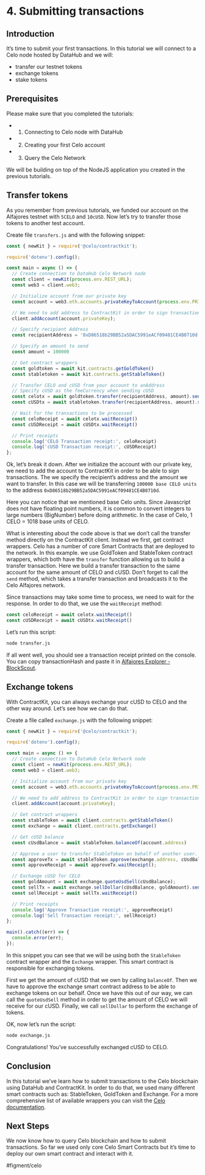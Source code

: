 # 4. Submitting transactions
## Introduction
It’s time to submit your first transactions. In this tutorial we will connect to a Celo node hosted by DataHub and we will:
* transfer our testnet tokens
* exchange tokens
* stake tokens

## Prerequisites
Please make sure that you completed the tutorials:
* 1. Connecting to Celo node with DataHub
* 2. Creating your first Celo account
* 3. Query the Celo Network

We will be building on top of the NodeJS application you created in the previous tutorials.

## Transfer tokens
As you remember from previous tutorials, we funded our account on the Alfajores testnet with `5CELO` and `10cUSD`. Now let’s try to transfer those tokens to another test account.

Create file `transfers.js` and with the following snippet:

```javascript
const { newKit } = require('@celo/contractkit');

require('dotenv').config();

const main = async () => {
  // Create connection to DataHub Celo Network node
  const client = newKit(process.env.REST_URL);
  const web3 = client.web3;

  // Initialize account from our private key
  const account = web3.eth.accounts.privateKeyToAccount(process.env.PRIVATE_KEY);

  // We need to add address to ContractKit in order to sign transactions
  client.addAccount(account.privateKey);

  // Specify recipient Address
  const recipientAddress = '0xD86518b29BB52a5DAC5991eACf09481CE4B0710d'

  // Specify an amount to send
  const amount = 100000

  // Get contract wrappers
  const goldtoken = await kit.contracts.getGoldToken()
  const stabletoken = await kit.contracts.getStableToken()

  // Transfer CELO and cUSD from your account to anAddress
  // Specify cUSD as the feeCurrency when sending cUSD
  const celotx = await goldtoken.transfer(recipientAddress, amount).send({from: account.address})
  const cUSDtx = await stabletoken.transfer(recipientAddress, amount).send({from: account.address, feeCurrency: stabletoken.address})

  // Wait for the transactions to be processed
  const celoReceipt = await celotx.waitReceipt()
  const cUSDReceipt = await cUSDtx.waitReceipt()

  // Print receipts
  console.log('CELO Transaction receipt:', celoReceipt)
  console.log('cUSD Transaction receipt:', cUSDReceipt)
};
```

Ok, let’s break it down.
After we initialize the account with our private key, we need to add the account to ContractKit in order to be able to sign transactions. The we specify the recipient’s address and the amount we want to transfer. In this case we will be transferring `100000 base CELO units` to the address `0xD86518b29BB52a5DAC5991eACf09481CE4B0710d`. 

Here you can notice that we mentioned base Celo units. Since Javascript does not have floating point numbers, it is common to convert integers to large numbers (BigNumber) before doing arithmetic. In the case of Celo, 1 CELO = 1018 base units of CELO.

What is interesting about the code above is that we don’t call the transfer method directly on the ContractKit client. Instead we first, get contract wrappers. Celo has a number of core Smart Contracts that are deployed to the network. In this example. we use GoldToken and StableToken contract wrappers, which both have the `transfer` function allowing us to build a transfer transaction. Here we build a transfer transaction to the same account for the same amount of CELO and cUSD. Don’t forget to call the `send` method, which takes a transfer transaction and broadcasts it to the Celo Alfajores network.

Since transactions may take some time to process, we need to wait for the response. In order to do that, we use the `waitReceipt` method:

```javascript
const celoReceipt = await celotx.waitReceipt()
const cUSDReceipt = await cUSDtx.waitReceipt()
```

Let’s run this script:

```bash
node transfer.js
```

If all went well, you should see a transaction receipt printed on the console.  You can copy transactionHash and paste it in [Alfajores Explorer - BlockScout](https://alfajores-blockscout.celo-testnet.org/txs).

## Exchange tokens
With ContractKit, you can always exchange your cUSD to CELO and the other way around. Let’s see how we can do that.

Create a file called `exchange.js` with the following snippet:

```javascript
const { newKit } = require('@celo/contractkit');

require('dotenv').config();

const main = async () => {
  // Create connection to DataHub Celo Network node
  const client = newKit(process.env.REST_URL);
  const web3 = client.web3;

  // Initialize account from our private key
  const account = web3.eth.accounts.privateKeyToAccount(process.env.PRIVATE_KEY);

  // We need to add address to ContractKit in order to sign transactions
  client.addAccount(account.privateKey);

  // Get contract wrappers
  const stableToken = await client.contracts.getStableToken()
  const exchange = await client.contracts.getExchange()

  // Get cUSD balance
  const cUsdBalance = await stableToken.balanceOf(account.address)

  // Approve a user to transfer StableToken on behalf of another user.
  const approveTx = await stableToken.approve(exchange.address, cUsdBalance).send({from: account.address});
  const approveReceipt = await approveTx.waitReceipt();

  // Exchange cUSD for CELO
  const goldAmount = await exchange.quoteUsdSell(cUsdBalance);
  const sellTx = await exchange.sellDollar(cUsdBalance, goldAmount).send({from: account.address})
  const sellReceipt = await sellTx.waitReceipt()

  // Print receipts
  console.log('Approve Transaction receipt:', approveReceipt)
  console.log('Sell Transaction receipt:', sellReceipt)
};

main().catch((err) => {
  console.error(err);
});

```

In this snippet you can see that we will be using both the `StableToken` contract wrapper and the `Exchange` wrapper. This smart contract is responsible for exchanging tokens.

First we get the amount of cUSD that we own by calling `balanceOf`. Then we have to approve the exchange smart contract address to be able to exchange tokens on our behalf. Once we have this out of our way, we can call the `quoteUsdSell` method in order to get the amount of CELO we will receive for our cUSD. Finally, we call `sellDollar` to perform the exchange of tokens.

OK, now let’s run the script:

```bash
node exchange.js
```

Congratulations! You’ve successfully exchanged cUSD to CELO. 

## Conclusion
In this tutorial we’ve learn how to submit transactions to the Celo blockchain using DataHub and ContractKit. In order to do that, we used many different smart contracts such as: StableToken,  GoldToken and Exchange. For a more comprehensive list of available wrappers you can visit the [Celo documentation](https://docs.celo.org/v/master/developer-guide/contractkit/contracts-wrappers-registry).

## Next Steps
We now know how to query Celo blockchain and how to submit transactions. So far we used only core Celo Smart Contracts but it’s time to deploy our own smart contract and interact with it.

#figment/celo
